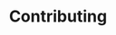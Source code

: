---
# metadata # 
title: Contributing
description: Interested in being a contributor to Pachyderm's docs and tutorials? Learn how here.
date: 
# taxonomy #
tags: 
series:
seriesPart:
weight: 9
--- 